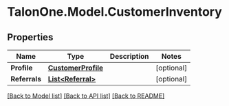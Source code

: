 
# TalonOne.Model.CustomerInventory

## Properties

Name | Type | Description | Notes
------------ | ------------- | ------------- | -------------
**Profile** | [**CustomerProfile**](CustomerProfile.md) |  | [optional] 
**Referrals** | [**List&lt;Referral&gt;**](Referral.md) |  | [optional] 

[[Back to Model list]](../README.md#documentation-for-models)
[[Back to API list]](../README.md#documentation-for-api-endpoints)
[[Back to README]](../README.md)

